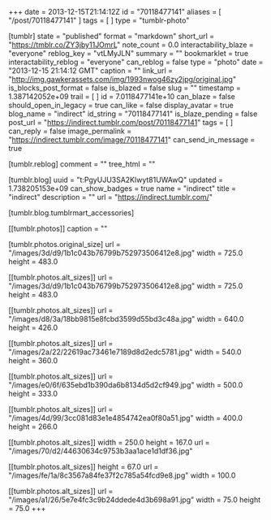 +++
date = 2013-12-15T21:14:12Z
id = "70118477141"
aliases = [ "/post/70118477141" ]
tags = [ ]
type = "tumblr-photo"

[tumblr]
state = "published"
format = "markdown"
short_url = "https://tmblr.co/ZY3jby11JOmrL"
note_count = 0.0
interactability_blaze = "everyone"
reblog_key = "vtLMyJLN"
summary = ""
bookmarklet = true
interactability_reblog = "everyone"
can_reblog = false
type = "photo"
date = "2013-12-15 21:14:12 GMT"
caption = ""
link_url = "http://img.gawkerassets.com/img/1993nwog46zy2jpg/original.jpg"
is_blocks_post_format = false
is_blazed = false
slug = ""
timestamp = 1.387142052e+09
trail = [ ]
id = 7.0118477141e+10
can_blaze = false
should_open_in_legacy = true
can_like = false
display_avatar = true
blog_name = "indirect"
id_string = "70118477141"
is_blaze_pending = false
post_url = "https://indirect.tumblr.com/post/70118477141"
tags = [ ]
can_reply = false
image_permalink = "https://indirect.tumblr.com/image/70118477141"
can_send_in_message = true

[tumblr.reblog]
comment = ""
tree_html = ""

[tumblr.blog]
uuid = "t:PgyUJU3SA2Klwyt81UWAwQ"
updated = 1.738205153e+09
can_show_badges = true
name = "indirect"
title = "indirect"
description = ""
url = "https://indirect.tumblr.com/"

[tumblr.blog.tumblrmart_accessories]

[[tumblr.photos]]
caption = ""

[tumblr.photos.original_size]
url = "/images/3d/d9/1b1c043b76799b752973506412e8.jpg"
width = 725.0
height = 483.0

[[tumblr.photos.alt_sizes]]
url = "/images/3d/d9/1b1c043b76799b752973506412e8.jpg"
width = 725.0
height = 483.0

[[tumblr.photos.alt_sizes]]
url = "/images/d8/3a/18bb9815e8fcbd3599d55bd3c48a.jpg"
width = 640.0
height = 426.0

[[tumblr.photos.alt_sizes]]
url = "/images/2a/22/22619ac73461e7189d8d2edc5781.jpg"
width = 540.0
height = 360.0

[[tumblr.photos.alt_sizes]]
url = "/images/e0/6f/635ebd1b390da6b8134d5d2cf949.jpg"
width = 500.0
height = 333.0

[[tumblr.photos.alt_sizes]]
url = "/images/4d/99/3cc081d83e1e4854742ea0f80a51.jpg"
width = 400.0
height = 266.0

[[tumblr.photos.alt_sizes]]
width = 250.0
height = 167.0
url = "/images/70/d2/44630634c9753b3aa1ace1d1df36.jpg"

[[tumblr.photos.alt_sizes]]
height = 67.0
url = "/images/fe/1a/8c3567a84fe37f2c785a54fcd9e8.jpg"
width = 100.0

[[tumblr.photos.alt_sizes]]
url = "/images/a1/26/5e7e4fc3c9b24ddede4d3b698a91.jpg"
width = 75.0
height = 75.0
+++
